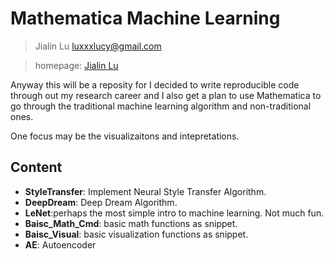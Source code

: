 # Mathematica Machine Learning

> Jialin Lu luxxxlucy@gmail.com

> homepage: [Jialin Lu](https://luxxxlucy.github.io)

Anyway this will be a reposity for I decided to write reproducible code through out my research career and I also get a plan to use Mathematica to go through the traditional machine learning algorithm and non-traditional ones.

One focus may be the visualizaitons and intepretations.

## Content

- **StyleTransfer**: Implement Neural Style Transfer Algorithm.
- **DeepDream**: Deep Dream Algorithm.
- **LeNet**:perhaps the most simple intro to machine learning. Not much fun.
- **Baisc_Math_Cmd**: basic math functions as snippet.
- **Baisc_Visual**: basic visualization functions as snippet.
- **AE**: Autoencoder
